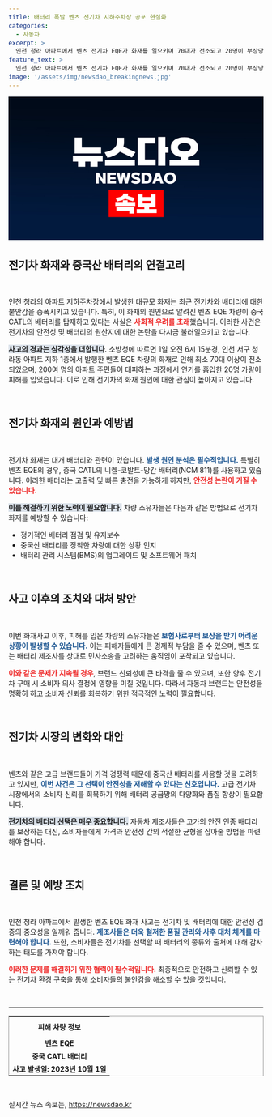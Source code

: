 ```yaml
---
title: 배터리 폭발 벤츠 전기차 지하주차장 공포 현실화
categories:
  - 자동차
excerpt: >
  인천 청라 아파트에서 벤츠 전기차 EQE가 화재를 일으키며 70대가 전소되고 20명이 부상당하는 큰 피해가 발생했다. 배터리 안정성 논란이 일며 중국산 배터리에 대한 불안이 확산되고, 피해자들은 벤츠를 상대로 소송 가능성에 고심 중이다.
feature_text: >
  인천 청라 아파트에서 벤츠 전기차 EQE가 화재를 일으키며 70대가 전소되고 20명이 부상당하는 큰 피해가 발생했다. 배터리 안정성 논란이 일며 중국산 배터리에 대한 불안이 확산되고, 피해자들은 벤츠를 상대로 소송 가능성에 고심 중이다.
image: '/assets/img/newsdao_breakingnews.jpg'
---
```


<p><img src="/assets/img/newsdao_breakingnews.jpg" alt="koreaapp 속보" /></p>

<h2 data-ke-size="size26">전기차 화재와 중국산 배터리의 연결고리</h2>

<p data-ke-size="size16">&nbsp;</p>

<p>인천 청라의 아파트 지하주차장에서 발생한 대규모 화재는 최근 전기차와 배터리에 대한 불안감을 증폭시키고 있습니다. 특히, 이 화재의 원인으로 알려진 벤츠 EQE 차량이 중국 CATL의 배터리를 탑재하고 있다는 사실은 <b><span style="color: #ee2323;">사회적 우려를 초래</span></b>했습니다. 이러한 사건은 전기차의 안전성 및 배터리의 원산지에 대한 논란을 다시금 불러일으키고 있습니다. </p>

<p><b><span style="background-color: #21538527;">사고의 경과는 심각성을 더합니다</span></b>. 소방청에 따르면 1일 오전 6시 15분경, 인천 서구 청라동 아파트 지하 1층에서 발행한 벤츠 EQE 차량의 화재로 인해 최소 70대 이상이 전소되었으며, 200여 명의 아파트 주민들이 대피하는 과정에서 연기를 흡입한 20명 가량이 피해를 입었습니다. 이로 인해 전기차의 화재 원인에 대한 관심이 높아지고 있습니다.</p>

<p data-ke-size="size16">&nbsp;</p>

<h2 data-ke-size="size26">전기차 화재의 원인과 예방법</h2>

<p data-ke-size="size16">&nbsp;</p>

<p>전기차 화재는 대개 배터리와 관련이 있습니다. <b><span style="color: #1a5490;">발생 원인 분석은 필수적입니다.</span></b> 특별히 벤츠 EQE의 경우, 중국 CATL의 니켈-코발트-망간 배터리(NCM 811)를 사용하고 있습니다. 이러한 배터리는 고출력 및 빠른 충전을 가능하게 하지만, <b><span style="color: #ee2323;">안전성 논란이 커질 수 있습니다.</span></b> </p>

<p><b><span style="background-color: #21538527;">이를 해결하기 위한 노력이 필요합니다.</span></b> 차량 소유자들은 다음과 같은 방법으로 전기차 화재를 예방할 수 있습니다:</p>

<ul>
    <li>정기적인 배터리 점검 및 유지보수</li>
    <li>중국산 배터리를 장착한 차량에 대한 상황 인지</li>
    <li>배터리 관리 시스템(BMS)의 업그레이드 및 소프트웨어 패치</li>
</ul>

<p data-ke-size="size16">&nbsp;</p>

<h2 data-ke-size="size26">사고 이후의 조치와 대처 방안</h2>

<p data-ke-size="size16">&nbsp;</p>

<p>이번 화재사고 이후, 피해를 입은 차량의 소유자들은 <b><span style="color: #1a5490;">보험사로부터 보상을 받기 어려운 상황이 발생할 수 있습니다.</span></b> 이는 피해자들에게 큰 경제적 부담을 줄 수 있으며, 벤츠 또는 배터리 제조사를 상대로 민사소송을 고려하는 움직임이 포착되고 있습니다. </p>

<p><b><span style="color: #ee2323;">이와 같은 문제가 지속될 경우</span></b>, 브랜드 신뢰성에 큰 타격을 줄 수 있으며, 또한 향후 전기차 구매 시 소비자 의사 결정에 영향을 미칠 것입니다. 따라서 자동차 브랜드는 안전성을 명확히 하고 소비자 신뢰를 회복하기 위한 적극적인 노력이 필요합니다.</p>

<p data-ke-size="size16">&nbsp;</p>

<h2 data-ke-size="size26">전기차 시장의 변화와 대안</h2>

<p data-ke-size="size16">&nbsp;</p>

<p>벤츠와 같은 고급 브랜드들이 가격 경쟁력 때문에 중국산 배터리를 사용할 것을 고려하고 있지만, <b><span style="color: #1a5490;">이번 사건은 그 선택이 안전성을 저해할 수 있다는 신호입니다.</span></b> 고급 전기차 시장에서의 소비자 신뢰를 회복하기 위해 배터리 공급망의 다양화와 품질 향상이 필요합니다.</p>

<p><b><span style="background-color: #21538527;">전기차의 배터리 선택은 매우 중요합니다.</span></b> 자동차 제조사들은 고가의 안전 인증 배터리를 보장하는 대신, 소비자들에게 가격과 안전성 간의 적절한 균형을 잡아줄 방법을 마련해야 합니다.</p>

<p data-ke-size="size16">&nbsp;</p>

<h2 data-ke-size="size26">결론 및 예방 조치</h2>

<p data-ke-size="size16">&nbsp;</p>

<p>인천 청라 아파트에서 발생한 벤츠 EQE 화재 사고는 전기차 및 배터리에 대한 안전성 검증의 중요성을 일깨워 줍니다. <b><span style="color: #1a5490;">제조사들은 더욱 철저한 품질 관리와 사후 대처 체계를 마련해야 합니다.</span></b> 또한, 소비자들은 전기차를 선택할 때 배터리의 종류와 출처에 대해 감사하는 태도를 가져야 합니다. </p>

<p><b><span style="color: #ee2323;">이러한 문제를 해결하기 위한 협력이 필수적입니다.</span></b> 최종적으로 안전하고 신뢰할 수 있는 전기차 환경 구축을 통해 소비자들의 불안감을 해소할 수 있을 것입니다. </p>

<p data-ke-size="size16">&nbsp;</p>

<hr style="border: 1px solid #cccccc;"/>

<table style="border-collapse: collapse; border: 1px solid #999999; width: 100%;">
<tr>
    <td style="text-align: center; height: 35px;"><b>피해 차량 정보</b></td>
</tr>
<tr>
    <td style="text-align: center; height: 17px;"><b>벤츠 EQE</b></td>
</tr>
<tr>
    <td style="text-align: center; height: 17px;"><b>중국 CATL 배터리</b></td>
</tr>
<tr>
    <td style="text-align: center; height: 17px;"><b>사고 발생일: 2023년 10월 1일</b></td>
</tr>
</table>

<p data-ke-size="size16">&nbsp;</p>
실시간 뉴스 속보는, <a href="https://newsdao.kr" rel="dofollow">https://newsdao.kr</a>


